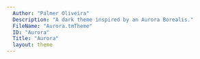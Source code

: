 ```yaml
---
  Author: "Palmer Oliveira"
  Description: "A dark theme inspired by an Aurora Borealis."
  FileName: "Aurora.tmTheme"
  ID: "Aurora"
  Title: "Aurora"
  layout: theme
---
```

  